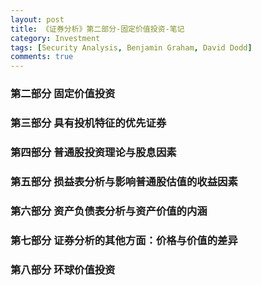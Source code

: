 ```yaml
---
layout: post
title: 《证券分析》第二部分-固定价值投资-笔记
category: Investment
tags: [Security Analysis, Benjamin Graham, David Dodd]
comments: true
---
```


### 第二部分 固定价值投资

### 第三部分 具有投机特征的优先证券

### 第四部分 普通股投资理论与股息因素

### 第五部分 损益表分析与影响普通股估值的收益因素

### 第六部分 资产负债表分析与资产价值的内涵

### 第七部分 证券分析的其他方面：价格与价值的差异

### 第八部分 环球价值投资